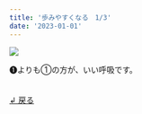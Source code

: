 ```yaml
---
title: '歩みやすくなる　1/3'
date: '2023-01-01'
---
```

![](/images/a_01_.jpg)

➊よりも①の方が、いい呼吸です。

　  
[ ↲ 戻る ](/posts/00)

